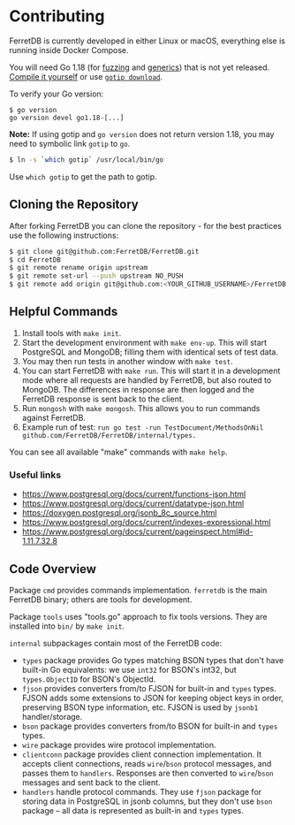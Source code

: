 # Contributing

FerretDB is currently developed in either Linux or macOS, everything else is running inside Docker Compose.

You will need Go 1.18 (for [fuzzing](https://go.dev/blog/fuzz-beta) and [generics](https://go.dev/blog/generics-proposal)) that is not yet released.
[Compile it yourself](https://golang.org/doc/install/source) or use [`gotip download`](https://pkg.go.dev/golang.org/dl/gotip).

To verify your Go version:
```
$ go version
go version devel go1.18-[...]
```
**Note:** If using gotip and `go version` does not return version 1.18, you may need to symbolic link `gotip` to `go`.
```sh
$ ln -s `which gotip` /usr/local/bin/go
```
Use `which gotip` to get the path to gotip.

## Cloning the Repository

After forking FerretDB you can clone the repository - for the best practices use the following instructions:

```sh
$ git clone git@github.com:FerretDB/FerretDB.git
$ cd FerretDB
$ git remote rename origin upstream
$ git remote set-url --push upstream NO_PUSH
$ git remote add origin git@github.com:<YOUR_GITHUB_USERNAME>/FerretDB.git
```

## Helpful Commands

1. Install tools with `make init`.
2. Start the development environment with `make env-up`.
   This will start PostgreSQL and MongoDB; filling them with identical sets of test data.
3. You may then run tests in another window with `make test`.
4. You can start FerretDB with `make run`.
   This will start it in a development mode where all requests are handled by FerretDB, but also routed to MongoDB.
   The differences in response are then logged and the FerretDB response is sent back to the client.
5. Run `mongosh` with `make mongosh`.
   This allows you to run commands against FerretDB.
6. Example run of test: `run go test -run TestDocument/MethodsOnNil github.com/FerretDB/FerretDB/internal/types.`

You can see all available "make" commands with `make help`.


### Useful links

* https://www.postgresql.org/docs/current/functions-json.html
* https://www.postgresql.org/docs/current/datatype-json.html
* https://doxygen.postgresql.org/jsonb_8c_source.html
* https://www.postgresql.org/docs/current/indexes-expressional.html
* https://www.postgresql.org/docs/current/pageinspect.html#id-1.11.7.32.8


## Code Overview

Package `cmd` provides commands implementation. `ferretdb` is the main FerretDB binary; others are tools for development.

Package `tools` uses "tools.go" approach to fix tools versions. They are installed into `bin/` by `make init`.

`internal` subpackages contain most of the FerretDB code:
* `types` package provides Go types matching BSON types that don't have built-in Go equivalents: we use `int32` for BSON's int32, but `types.ObjectID` for BSON's ObjectId.
* `fjson` provides converters from/to FJSON for built-in and `types` types.
  FJSON adds some extensions to JSON for keeping object keys in order, preserving BSON type information, etc.
  FJSON is used by `jsonb1` handler/storage.
* `bson` package provides converters from/to BSON for built-in and `types` types.
* `wire` package provides wire protocol implementation.
* `clientconn` package provides client connection implementation.
  It accepts client connections, reads `wire`/`bson` protocol messages, and passes them to `handlers`.
  Responses are then converted to `wire`/`bson` messages and sent back to the client.
* `handlers` handle protocol commands.
  They use `fjson` package for storing data in PostgreSQL in jsonb columns, but they don't use `bson` package – all data is represented as built-in and `types` types.

